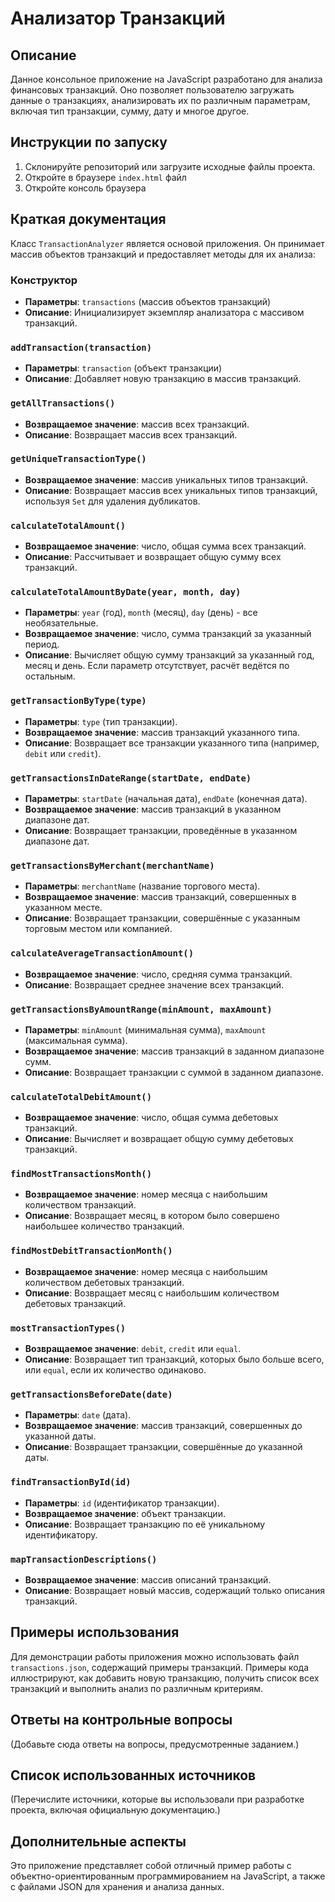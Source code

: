 # Анализатор Транзакций

## Описание
Данное консольное приложение на JavaScript разработано для анализа финансовых транзакций. Оно позволяет пользователю загружать данные о транзакциях, анализировать их по различным параметрам, включая тип транзакции, сумму, дату и многое другое.

## Инструкции по запуску
1. Склонируйте репозиторий или загрузите исходные файлы проекта.
2. Откройте в браузере `index.html` файл
3. Откройте консоль браузера

## Краткая документация
Класс `TransactionAnalyzer` является основой приложения. Он принимает массив объектов транзакций и предоставляет методы для их анализа:

### Конструктор
- **Параметры**: `transactions` (массив объектов транзакций)
- **Описание**: Инициализирует экземпляр анализатора с массивом транзакций.

### `addTransaction(transaction)`
- **Параметры**: `transaction` (объект транзакции)
- **Описание**: Добавляет новую транзакцию в массив транзакций.

### `getAllTransactions()`
- **Возвращаемое значение**: массив всех транзакций.
- **Описание**: Возвращает массив всех транзакций.

### `getUniqueTransactionType()`
- **Возвращаемое значение**: массив уникальных типов транзакций.
- **Описание**: Возвращает массив всех уникальных типов транзакций, используя `Set` для удаления дубликатов.

### `calculateTotalAmount()`
- **Возвращаемое значение**: число, общая сумма всех транзакций.
- **Описание**: Рассчитывает и возвращает общую сумму всех транзакций.

### `calculateTotalAmountByDate(year, month, day)`
- **Параметры**: `year` (год), `month` (месяц), `day` (день) - все необязательные.
- **Возвращаемое значение**: число, сумма транзакций за указанный период.
- **Описание**: Вычисляет общую сумму транзакций за указанный год, месяц и день. Если параметр отсутствует, расчёт ведётся по остальным.

### `getTransactionByType(type)`
- **Параметры**: `type` (тип транзакции).
- **Возвращаемое значение**: массив транзакций указанного типа.
- **Описание**: Возвращает все транзакции указанного типа (например, `debit` или `credit`).

### `getTransactionsInDateRange(startDate, endDate)`
- **Параметры**: `startDate` (начальная дата), `endDate` (конечная дата).
- **Возвращаемое значение**: массив транзакций в указанном диапазоне дат.
- **Описание**: Возвращает транзакции, проведённые в указанном диапазоне дат.

### `getTransactionsByMerchant(merchantName)`
- **Параметры**: `merchantName` (название торгового места).
- **Возвращаемое значение**: массив транзакций, совершенных в указанном месте.
- **Описание**: Возвращает транзакции, совершённые с указанным торговым местом или компанией.

### `calculateAverageTransactionAmount()`
- **Возвращаемое значение**: число, средняя сумма транзакций.
- **Описание**: Возвращает среднее значение всех транзакций.

### `getTransactionsByAmountRange(minAmount, maxAmount)`
- **Параметры**: `minAmount` (минимальная сумма), `maxAmount` (максимальная сумма).
- **Возвращаемое значение**: массив транзакций в заданном диапазоне сумм.
- **Описание**: Возвращает транзакции с суммой в заданном диапазоне.

### `calculateTotalDebitAmount()`
- **Возвращаемое значение**: число, общая сумма дебетовых транзакций.
- **Описание**: Вычисляет и возвращает общую сумму дебетовых транзакций.

### `findMostTransactionsMonth()`
- **Возвращаемое значение**: номер месяца с наибольшим количеством транзакций.
- **Описание**: Возвращает месяц, в котором было совершено наибольшее количество транзакций.

### `findMostDebitTransactionMonth()`
- **Возвращаемое значение**: номер месяца с наибольшим количеством дебетовых транзакций.
- **Описание**: Возвращает месяц с наибольшим количеством дебетовых транзакций.

### `mostTransactionTypes()`
- **Возвращаемое значение**: `debit`, `credit` или `equal`.
- **Описание**: Возвращает тип транзакций, которых было больше всего, или `equal`, если их количество одинаково.

### `getTransactionsBeforeDate(date)`
- **Параметры**: `date` (дата).
- **Возвращаемое значение**: массив транзакций, совершенных до указанной даты.
- **Описание**: Возвращает транзакции, совершённые до указанной даты.

### `findTransactionById(id)`
- **Параметры**: `id` (идентификатор транзакции).
- **Возвращаемое значение**: объект транзакции.
- **Описание**: Возвращает транзакцию по её уникальному идентификатору.

### `mapTransactionDescriptions()`
- **Возвращаемое значение**: массив описаний транзакций.
- **Описание**: Возвращает новый массив, содержащий только описания транзакций.


## Примеры использования
Для демонстрации работы приложения можно использовать файл `transactions.json`, содержащий примеры транзакций. Примеры кода иллюстрируют, как добавить новую транзакцию, получить список всех транзакций и выполнить анализ по различным критериям.

## Ответы на контрольные вопросы
(Добавьте сюда ответы на вопросы, предусмотренные заданием.)

## Список использованных источников
(Перечислите источники, которые вы использовали при разработке проекта, включая официальную документацию.)

## Дополнительные аспекты
Это приложение представляет собой отличный пример работы с объектно-ориентированным программированием на JavaScript, а также с файлами JSON для хранения и анализа данных.
